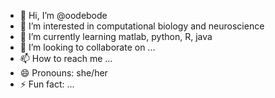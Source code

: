 - 👋 Hi, I’m @oodebode
- 👀 I’m interested in computational biology and neuroscience
- 🌱 I’m currently learning matlab, python, R, java
- 💞️ I’m looking to collaborate on ...
- 📫 How to reach me ...
- 😄 Pronouns: she/her
- ⚡ Fun fact: ...

<!---
oodebode/oodebode is a ✨ special ✨ repository because its `README.md` (this file) appears on your GitHub profile.
You can click the Preview link to take a look at your changes.
--->

